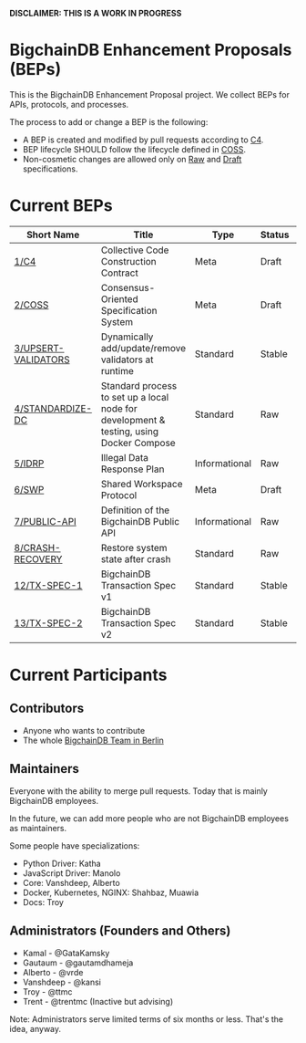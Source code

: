 **DISCLAIMER: THIS IS A WORK IN PROGRESS**

# BigchainDB Enhancement Proposals (BEPs)

This is the BigchainDB Enhancement Proposal project. We collect BEPs for APIs, protocols, and processes.

The process to add or change a BEP is the following:
- A BEP is created and modified by pull requests according to [C4](./1).
- BEP lifecycle SHOULD follow the lifecycle defined in [COSS](./2).
- Non-cosmetic changes are allowed only on [Raw](./2#raw-beps) and [Draft](./2#draft-beps) specifications.

# Current BEPs

Short Name    | Title                                                        | Type     | Status     | Editor
--------------|--------------------------------------------------------------|----------|------------|-------
[1/C4](1)     | Collective Code Construction Contract                        | Meta     | Draft      | Alberto Granzotto
[2/COSS](2)   | Consensus-Oriented Specification System                      | Meta     | Draft      | Alberto Granzotto
[3/UPSERT-VALIDATORS](3) | Dynamically add/update/remove validators at runtime | Standard | Stable | Vanshdeep Singh
[4/STANDARDIZE-DC](4) | Standard process to set up a local node for development & testing, using Docker Compose | Standard | Raw | Muawia Khan
[5/IDRP](5)   | Illegal Data Response Plan                                   | Informational | Raw   | Troy McConaghy
[6/SWP](6)    | Shared Workspace Protocol                                    | Meta     | Draft      | Alberto Granzotto
[7/PUBLIC-API](7) | Definition of the BigchainDB Public API                  | Informational | Raw   | Troy McConaghy
[8/CRASH-RECOVERY](8) | Restore system state after crash                     | Standard | Raw        | Vanshdeep Singh
[12/TX-SPEC-1](12) | BigchainDB Transaction Spec v1                          | Standard | Stable     | Troy McConaghy
[13/TX-SPEC-2](13) | BigchainDB Transaction Spec v2                          | Standard | Stable     | Troy McConaghy

# Current Participants

## Contributors

- Anyone who wants to contribute
- The whole [BigchainDB Team in Berlin](https://github.com/orgs/bigchaindb/people)

## Maintainers

Everyone with the ability to merge pull requests. Today that is mainly BigchainDB employees.

In the future, we can add more people who are not BigchainDB employees as maintainers.

Some people have specializations:

- Python Driver: Katha
- JavaScript Driver: Manolo
- Core: Vanshdeep, Alberto
- Docker, Kubernetes, NGINX: Shahbaz, Muawia
- Docs: Troy

## Administrators (Founders and Others)

- Kamal - @GataKamsky
- Gautaum - @gautamdhameja
- Alberto - @vrde
- Vanshdeep - @kansi
- Troy - @ttmc
- Trent - @trentmc (Inactive but advising)

Note: Administrators serve limited terms of six months or less. That's the idea, anyway.

